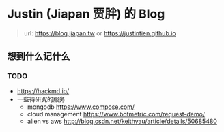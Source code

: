 <!-- layout: '' -->
<!-- title: '' -->
<!-- date: '' -->
<!-- tags: ['blog'] -->
# Justin (Jiapan 贾胖) 的 Blog

> url: https://blog.jiapan.tw
> or https://justintien.github.io

## 想到什么记什么

### TODO
- https://hackmd.io/
- 一些待研究的服务
  - mongodb https://www.compose.com/
  - cloud management https://www.botmetric.com/request-demo/
  - alien vs aws http://blog.csdn.net/keithyau/article/details/50685480




[receive-sms]:https://receive-sms.com/
[receivefreesms]:http://receivefreesms.com/
[Receive SMS Online]:https://www.receivesmsonline.net/
[Free Online Phone]:https://www.freeonlinephone.org/
[Receive SMS Online]:http://receive-sms-online.com/
[Sellaite SMS Receiver]:http://sms.sellaite.com/
[Receive SMS Online for Free]:http://hs3x.com/